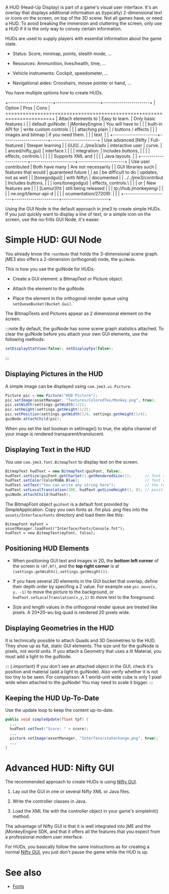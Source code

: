 A HUD (Head-Up Display) is part of a game's visual user interface. It's
an overlay that displays additional information as (typically)
2-dimensional text or icons on the screen, on top of the 3D scene. Not
all games have, or need a HUD. To avoid breaking the immersion and
cluttering the screen, only use a HUD if it is the only way to convey
certain information.

HUDs are used to supply players with essential information about the
game state.

-   Status: Score, minimap, points, stealth mode, ...

-   Resources: Ammunition, lives/health, time, ...

-   Vehicle instruments: Cockpit, speedometer, ...

-   Navigational aides: Crosshairs, mouse pointer or hand, ...

You have multiple options how to create HUDs.

+----------------------+----------------------+-----------------------+
| Option               | Pros                 | Cons                  |
+======================+======================+=======================+
| Attach elements to   | Easy to learn.       | Only basic features.\ |
| default guiNode:     | jMonkeyEngine        | You will have to      |
|                      | built-in API for     | write custom controls |
|                      | attaching plain      | / buttons / effects   |
|                      | images and bitmap    | if you need them.     |
|                      | text.                |                       |
+----------------------+----------------------+-----------------------+
| Use advanced [Nifty  | Full-featured        | Steeper learning      |
| GUI](../../jme3/adv  | interactive user     | curve.                |
| anced/nifty_gui) | interface.\          |                       |
| integration:         | Includes buttons,    |                       |
|                      | effects, controls.\  |                       |
|                      | Supports XML and     |                       |
|                      | Java layouts.        |                       |
+----------------------+----------------------+-----------------------+
| Use user contributed | Both have many       | Are not necessarily   |
| GUI libraries such   | features that would  | guaranteed future     |
| as                   | be difficult to do   | updates, not as well  |
| [tonegodgui](        | with Nifty\          | documented            |
| ../../jme3/contribut | Includes buttons,    |                       |
| ions/tonegodgui) | effects, controls.\  |                       |
| or                   | New features are     |                       |
| [Lemur](ht           | still being released |                       |
| tp://hub.jmonkeyengi |                      |                       |
| ne.org/t/lemur-api-d |                      |                       |
| ocumentation/27209): |                      |                       |
+----------------------+----------------------+-----------------------+

Using the GUI Node is the default approach in jme3 to create simple
HUDs. If you just quickly want to display a line of text, or a simple
icon on the screen, use the no-frills GUI Node, it's easier.

Simple HUD: GUI Node
====================

You already know the `rootNode` that holds the 3-dimensional scene
graph. jME3 also offers a 2-dimension (orthogonal) node, the `guiNode`.

This is how you use the guiNode for HUDs:

-   Create a GUI element: a BitmapText or Picture object.

-   Attach the element to the guiNode.

-   Place the element in the orthogonal render queue using
    `setQueueBucket(Bucket.Gui)`.

The BitmapTexts and Pictures appear as 2 dimensional element on the
screen.

:::note
By default, the guiNode has some scene graph statistics attached. To
clear the guiNode before you attach your own GUI elements, use the
following methods:

```java
setDisplayStatView(false); setDisplayFps(false);
```
:::

Displaying Pictures in the HUD
------------------------------

A simple image can be displayed using `com.jme3.ui.Picture`.

```java
Picture pic = new Picture("HUD Picture");
pic.setImage(assetManager, "Textures/ColoredTex/Monkey.png", true);
pic.setWidth(settings.getWidth()/2);
pic.setHeight(settings.getHeight()/2);
pic.setPosition(settings.getWidth()/4, settings.getHeight()/4);
guiNode.attachChild(pic);
```

When you set the last boolean in setImage() to true, the alpha channel
of your image is rendered transparent/translucent.

Displaying Text in the HUD
--------------------------

You use `com.jme3.font.BitmapText` to display text on the screen.

```java
BitmapText hudText = new BitmapText(guiFont, false);
hudText.setSize(guiFont.getCharSet().getRenderedSize());      // font size
hudText.setColor(ColorRGBA.Blue);                             // font color
hudText.setText("You can write any string here");             // the text
hudText.setLocalTranslation(300, hudText.getLineHeight(), 0); // position
guiNode.attachChild(hudText);
```

The BitmapFont object `guiFont` is a default font provided by
SimpleApplication. Copy you own fonts as .fnt plus .png files into the
`assets/Interface/Fonts` directory and load them like this:

    BitmapFont myFont = assetManager.loadFont("Interface/Fonts/Console.fnt");
    hudText = new BitmapText(myFont, false);

Positioning HUD Elements
------------------------

-   When positioning GUI text and images in 2D, the **bottom left
    corner** of the screen is `(0f,0f)`, and the **top right corner** is
    at `(settings.getWidth(),settings.getHeight())`.

-   If you have several 2D elements in the GUI bucket that overlap,
    define their depth order by specifing a Z value. For example use
    `pic.move(x, y, -1)` to move the picture to the background, or
    `hudText.setLocalTranslation(x,y,1)` to move text to the foreground.

-   Size and length values in the orthogonal render queue are treated
    like pixels. A 20\*20-wu big quad is rendered 20 pixels wide.

Displaying Geometries in the HUD
--------------------------------

It is technically possible to attach Quads and 3D Geometries to the HUD.
They show up as flat, static GUI elements. The size unit for the guiNode
is pixels, not world units. If you attach a Geometry that uses a lit
Material, you must add a light to the guiNode.

::: {.important}
If you don't see an attached object in the GUI, check it's position and
material (add a light to guiNode). Also verify whether it is not too
tiny to be seen. For comparison: A 1 world-unit wide cube is only 1
pixel wide when attached to the guiNode! You may need to scale it
bigger.
:::

Keeping the HUD Up-To-Date
--------------------------

Use the update loop to keep the content up-to-date.

```java
public void simpleUpdate(float tpf) {
  ...
  hudText.setText("Score: " + score);
  ...
  picture.setImage(assetManager, "Interface/statechange.png", true);
  ...
}
```

Advanced HUD: Nifty GUI
=======================

The recommended approach to create HUDs is using [Nifty
GUI](../../jme3/advanced/nifty_gui).

1.  Lay out the GUI in one or several Nifty XML or Java files.

2.  Write the controller classes in Java.

3.  Load the XML file with the controller object in your game's
    simpleInit() method.

The advantage of Nifty GUI is that it is well integrated into jME and
the jMonkeyEngine SDK, and that it offers all the features that you
expect from a professional modern user interface.

For HUDs, you basically follow the same instructions as for creating a
normal [Nifty GUI](../../jme3/advanced/nifty_gui), you just don't
pause the game while the HUD is up.

See also
========

-   [Fonts](../../jme3/external/fonts)
